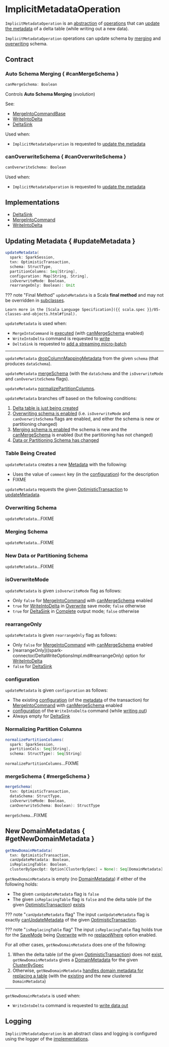 # ImplicitMetadataOperation

`ImplicitMetadataOperation` is an [abstraction](#contract) of [operations](#implementations) that can [update the metadata](#updateMetadata) of a delta table (while writing out a new data).

`ImplicitMetadataOperation` operations can update schema by [merging](#canMergeSchema) and [overwriting](#canOverwriteSchema) schema.

## Contract

### Auto Schema Merging { #canMergeSchema }

```scala
canMergeSchema: Boolean
```

Controls **Auto Schema Merging** (_evolution_)

See:

* [MergeIntoCommandBase](commands/merge/MergeIntoCommandBase.md#canMergeSchema)
* [WriteIntoDelta](commands/WriteIntoDelta.md#canMergeSchema)
* [DeltaSink](spark-connector/DeltaSink.md#canMergeSchema)

Used when:

* `ImplicitMetadataOperation` is requested to [update the metadata](#updateMetadata)

### canOverwriteSchema { #canOverwriteSchema }

```scala
canOverwriteSchema: Boolean
```

Used when:

* `ImplicitMetadataOperation` is requested to [update the metadata](#updateMetadata)

## Implementations

* [DeltaSink](spark-connector/DeltaSink.md)
* [MergeIntoCommand](commands/merge/MergeIntoCommand.md)
* [WriteIntoDelta](commands/WriteIntoDelta.md)

## Updating Metadata { #updateMetadata }

```scala
updateMetadata(
  spark: SparkSession,
  txn: OptimisticTransaction,
  schema: StructType,
  partitionColumns: Seq[String],
  configuration: Map[String, String],
  isOverwriteMode: Boolean,
  rearrangeOnly: Boolean): Unit
```

??? note "Final Method"
    `updateMetadata` is a Scala **final method** and may not be overridden in [subclasses](#implementations).

    Learn more in the [Scala Language Specification]({{ scala.spec }}/05-classes-and-objects.html#final).

`updateMetadata` is used when:

* `MergeIntoCommand` is [executed](commands/merge/MergeIntoCommand.md#runMerge) (with [canMergeSchema](commands/merge/MergeIntoCommand.md#canMergeSchema) enabled)
* `WriteIntoDelta` command is requested to [write](commands/WriteIntoDelta.md#write)
* `DeltaSink` is requested to [add a streaming micro-batch](spark-connector/DeltaSink.md#addBatch)

---

`updateMetadata` [dropColumnMappingMetadata](column-mapping/DeltaColumnMappingBase.md#dropColumnMappingMetadata) from the given `schema` (that produces `dataSchema`).

`updateMetadata` [mergeSchema](#mergeSchema) (with the `dataSchema` and the `isOverwriteMode` and `canOverwriteSchema` flags).

`updateMetadata` [normalizePartitionColumns](#normalizePartitionColumns).

`updateMetadata` branches off based on the following conditions:

1. [Delta table is just being created](#updateMetadata-table-being-created)
1. [Overwriting schema is enabled](#updateMetadata-overwriting-schema) (i.e. `isOverwriteMode` and `canOverwriteSchema` flags are enabled, and either the schema is new or partitioning changed)
1. [Merging schema is enabled](#updateMetadata-merging-schema) the schema is new and the [canMergeSchema](#canMergeSchema) is enabled (but the partitioning has not changed)
1. [Data or Partitioning Schema has changed](#updateMetadata-new-data-or-partitioning-schema)

### <span id="updateMetadata-table-being-created"> Table Being Created

`updateMetadata` creates a new [Metadata](Metadata.md) with the following:

* Uses the value of `comment` key (in the [configuration](#updateMetadata-configuration)) for the description
* FIXME

`updateMetadata` requests the given [OptimisticTransaction](OptimisticTransaction.md) to [updateMetadata](OptimisticTransactionImpl.md#updateMetadata).

### <span id="updateMetadata-overwriting-schema"> Overwriting Schema

`updateMetadata`...FIXME

### <span id="updateMetadata-merging-schema"> Merging Schema

`updateMetadata`...FIXME

### <span id="updateMetadata-new-data-or-partitioning-schema"> New Data or Partitioning Schema

`updateMetadata`...FIXME

### <span id="updateMetadata-isOverwriteMode"> isOverwriteMode

`updateMetadata` is given `isOverwriteMode` flag as follows:

* Only `false` for [MergeIntoCommand](commands/merge/MergeIntoCommand.md) with [canMergeSchema](commands/merge/MergeIntoCommand.md#canMergeSchema) enabled
* `true` for [WriteIntoDelta](commands/WriteIntoDelta.md#write) in [Overwrite](commands/WriteIntoDelta.md#isOverwriteOperation) save mode; `false` otherwise
* `true` for [DeltaSink](spark-connector/DeltaSink.md#addBatch) in [Complete](spark-connector/DeltaSink.md#outputMode) output mode; `false` otherwise

### <span id="updateMetadata-rearrangeOnly"> rearrangeOnly

`updateMetadata` is given `rearrangeOnly` flag as follows:

* Only `false` for [MergeIntoCommand](commands/merge/MergeIntoCommand.md) with [canMergeSchema](commands/merge/MergeIntoCommand.md#canMergeSchema) enabled
* [rearrangeOnly]((spark-connector/DeltaWriteOptionsImpl.md#rearrangeOnly) option for [WriteIntoDelta](commands/WriteIntoDelta.md#write)
* `false` for [DeltaSink](spark-connector/DeltaSink.md#addBatch)

### <span id="updateMetadata-configuration"> configuration

`updateMetadata` is given `configuration` as follows:

* The existing [configuration](Metadata.md#configuration) (of the [metadata](OptimisticTransactionImpl.md#metadata) of the transaction) for [MergeIntoCommand](commands/merge/MergeIntoCommand.md) with [canMergeSchema](commands/merge/MergeIntoCommand.md#canMergeSchema) enabled
* [configuration](commands/WriteIntoDelta.md#configuration) of the `WriteIntoDelta` command (while [writing out](commands/WriteIntoDelta.md#write))
* Always empty for [DeltaSink](spark-connector/DeltaSink.md#addBatch)

### <span id="normalizePartitionColumns"> Normalizing Partition Columns

```scala
normalizePartitionColumns(
  spark: SparkSession,
  partitionCols: Seq[String],
  schema: StructType): Seq[String]
```

`normalizePartitionColumns`...FIXME

### mergeSchema { #mergeSchema }

```scala
mergeSchema(
  txn: OptimisticTransaction,
  dataSchema: StructType,
  isOverwriteMode: Boolean,
  canOverwriteSchema: Boolean): StructType
```

`mergeSchema`...FIXME

## New DomainMetadatas { #getNewDomainMetadata }

```scala
getNewDomainMetadata(
  txn: OptimisticTransaction,
  canUpdateMetadata: Boolean,
  isReplacingTable: Boolean,
  clusterBySpecOpt: Option[ClusterBySpec] = None): Seq[DomainMetadata]
```

`getNewDomainMetadata` is empty (no [DomainMetadata](DomainMetadata.md)) if either of the following holds:

* The given `canUpdateMetadata` flag is `false`
* The given `isReplacingTable` flag is `false` and the delta table (of the given [OptimisticTransaction](OptimisticTransaction.md#deltaLog)) [exists](DeltaLog.md#tableExists)

??? note "`canUpdateMetadata` flag"
    The input `canUpdateMetadata` flag is exactly [canUpdateMetadata](OptimisticTransactionImpl.md#canUpdateMetadata) of the given [OptimisticTransaction](OptimisticTransaction.md).

??? note "`isReplacingTable` flag"
    The input `isReplacingTable` flag holds true for the [SaveMode](commands/WriteIntoDelta.md#mode) being [Overwrite](commands/WriteIntoDelta.md#isOverwriteOperation) with no [replaceWhere](spark-connector/options.md#replaceWhere) option enabled.

For all other cases, `getNewDomainMetadata` does one of the following:

1. When the delta table (of the given [OptimisticTransaction](OptimisticTransaction.md#deltaLog)) does not [exist](DeltaLog.md#tableExists), `getNewDomainMetadata` gives a [DomainMetadata](liquid-clustering/ClusteredTableUtilsBase.md#getDomainMetadataOptional) for the given [ClusterBySpec](liquid-clustering/ClusterBySpec.md)
1. Otherwise, `getNewDomainMetadata` [handles domain metadata for replacing a table](DomainMetadataUtils.md#handleDomainMetadataForReplaceTable) (with the [existing](SnapshotStateManager.md#domainMetadata) and the new clustered `DomainMetadata`)

---

`getNewDomainMetadata` is used when:

* `WriteIntoDelta` command is requested to [write data out](commands/WriteIntoDelta.md#write)

## Logging

`ImplicitMetadataOperation` is an abstract class and logging is configured using the logger of the [implementations](#implementations).
